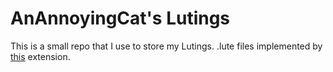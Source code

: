 # AnAnnoyingCat's Lutings

This is a small repo that I use to store my Lutings. .lute files implemented by [this](https://marketplace.visualstudio.com/items?itemName=AnAnnoyingCat.lutingsyntax) extension.
